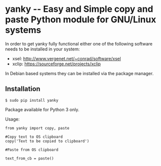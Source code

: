 # yanky -- Easy and Simple copy and paste Python module for GNU/Linux systems

In order to get yanky fully functional either one of the following software
needs to be installed in your system:
 * xsel: http://www.vergenet.net/~conrad/software/xsel
 * xclip: https://sourceforge.net/projects/xclip
 
 In Debian based systems they can be installed via the package manager.
 
 ## Installation 
 ```
 $ sudo pip install yanky
 
 ```
 Package available for Python 3 only. 
 
Usage:

```
from yanky import copy, paste

#Copy text to OS clipboard
copy('Text to be copied to clipboard')

#Paste from OS clipboard

text_from_cb = paste()
```
